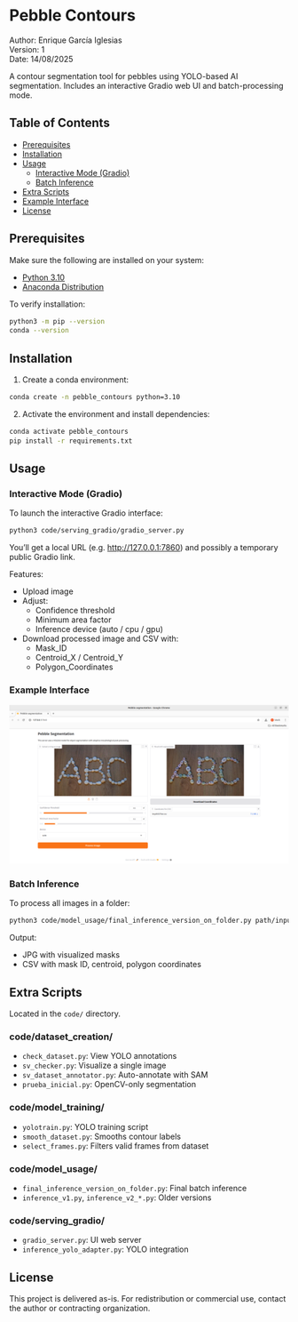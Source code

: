 # Pebble Contours

Author: Enrique García Iglesias  
Version: 1  
Date: 14/08/2025

A contour segmentation tool for pebbles using YOLO-based AI segmentation. Includes an interactive Gradio web UI and batch-processing mode.

## Table of Contents

- [Prerequisites](#prerequisites)
- [Installation](#installation)
- [Usage](#usage)
  - [Interactive Mode (Gradio)](#interactive-mode-gradio)
  - [Batch Inference](#batch-inference)
- [Extra Scripts](#extra-scripts)
- [Example Interface](#example-interface)
- [License](#license)

## Prerequisites

Make sure the following are installed on your system:

- [Python 3.10](https://realpython.com/installing-python/)
- [Anaconda Distribution](https://www.anaconda.com/docs/getting-started/anaconda/install#macos-linux-installation)

To verify installation:

```bash
python3 -m pip --version
conda --version
```

## Installation

1. Create a conda environment:

```bash
conda create -n pebble_contours python=3.10
```

2. Activate the environment and install dependencies:

```bash
conda activate pebble_contours
pip install -r requirements.txt
```

## Usage

### Interactive Mode (Gradio)

To launch the interactive Gradio interface:

```bash
python3 code/serving_gradio/gradio_server.py
```

You’ll get a local URL (e.g. http://127.0.0.1:7860) and possibly a temporary public Gradio link.

Features:
- Upload image
- Adjust:
  - Confidence threshold
  - Minimum area factor
  - Inference device (auto / cpu / gpu)
- Download processed image and CSV with:
  - Mask_ID
  - Centroid_X / Centroid_Y
  - Polygon_Coordinates

### Example Interface

![Gradio Interface](data/docs/gradio_example.png)

### Batch Inference

To process all images in a folder:

```bash
python3 code/model_usage/final_inference_version_on_folder.py path/input/folder path/output/folder --confidence 0.6 --area_factor 0.15 --device cpu
```

Output:
- JPG with visualized masks
- CSV with mask ID, centroid, polygon coordinates

## Extra Scripts

Located in the `code/` directory.

### code/dataset_creation/
- `check_dataset.py`: View YOLO annotations
- `sv_checker.py`: Visualize a single image
- `sv_dataset_annotator.py`: Auto-annotate with SAM
- `prueba_inicial.py`: OpenCV-only segmentation

### code/model_training/
- `yolotrain.py`: YOLO training script
- `smooth_dataset.py`: Smooths contour labels
- `select_frames.py`: Filters valid frames from dataset

### code/model_usage/
- `final_inference_version_on_folder.py`: Final batch inference
- `inference_v1.py`, `inference_v2_*.py`: Older versions

### code/serving_gradio/
- `gradio_server.py`: UI web server
- `inference_yolo_adapter.py`: YOLO integration

## License

This project is delivered as-is. For redistribution or commercial use, contact the author or contracting organization.
